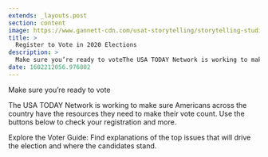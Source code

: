 ```yaml
--- 
extends: _layouts.post 
section: content 
image: https://www.gannett-cdn.com/usat-storytelling/storytelling-studio-apps/master/candidates-positions-2020/vote-2020-buttons.jpg 
title: > 
  Register to Vote in 2020 Elections 
description: > 
  Make sure you’re ready to voteThe USA TODAY Network is working to make sure Americans across the country have the resources they need to make their vote count.Use the buttons below to check your registration and more.Explore the Voter Guide: Find explanations of the top issues that will drive the election and where the candidates stand. 
date: 1602212056.976802 
--- 
```

Make sure you’re ready to vote

The USA TODAY Network is working to make sure Americans across the country have the resources they need to make their vote count. Use the buttons below to check your registration and more.

Explore the Voter Guide: Find explanations of the top issues that will drive the election and where the candidates stand.